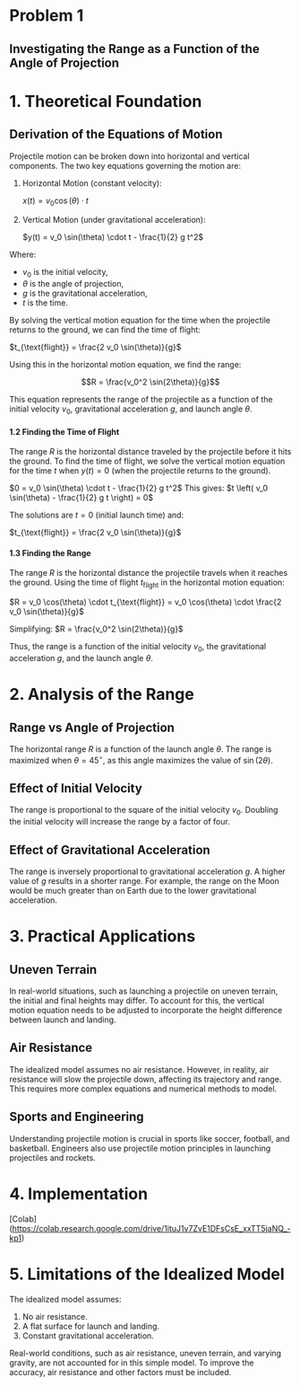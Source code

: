 # Problem 1
## Investigating the Range as a Function of the Angle of Projection
# 1. Theoretical Foundation

## Derivation of the Equations of Motion
Projectile motion can be broken down into horizontal and vertical components. The two key equations governing the motion are:

1. Horizontal Motion (constant velocity):

   $x(t) = v_0 \cos(\theta) \cdot t$

2. Vertical Motion (under gravitational acceleration):
   
   $y(t) = v_0 \sin(\theta) \cdot t - \frac{1}{2} g t^2$

Where:
- $v_0$ is the initial velocity,
- $\theta$ is the angle of projection,
- $g$ is the gravitational acceleration,
- $t$ is the time.

By solving the vertical motion equation for the time when the projectile returns to the ground, we can find the time of flight:

$t_{\text{flight}} = \frac{2 v_0 \sin(\theta)}{g}$

Using this in the horizontal motion equation, we find the range:

$$R = \frac{v_0^2 \sin(2\theta)}{g}$$

This equation represents the range of the projectile as a function of the initial velocity $v_0$, gravitational acceleration $g$, and launch angle $\theta$.


#### 1.2 Finding the Time of Flight
The range $R$ is the horizontal distance traveled by the projectile before it hits the ground. To find the time of flight, we solve the vertical motion equation for the time $t$ when $y(t) = 0$ (when the projectile returns to the ground).

$0 = v_0 \sin(\theta) \cdot t - \frac{1}{2} g t^2$
This gives:
$t \left( v_0 \sin(\theta) - \frac{1}{2} g t \right) = 0$

The solutions are $t = 0$ (initial launch time) and:

$t_{\text{flight}} = \frac{2 v_0 \sin(\theta)}{g}$

#### 1.3 Finding the Range
The range $R$ is the horizontal distance the projectile travels when it reaches the ground. Using the time of flight $t_{\text{flight}}$ in the horizontal motion equation:

$R = v_0 \cos(\theta) \cdot t_{\text{flight}} = v_0 \cos(\theta) \cdot \frac{2 v_0 \sin(\theta)}{g}$

Simplifying:
$R = \frac{v_0^2 \sin(2\theta)}{g}$

Thus, the range is a function of the initial velocity $v_0$, the gravitational acceleration $g$, and the launch angle $\theta$.

# 2. Analysis of the Range

## Range vs Angle of Projection

The horizontal range $R$ is a function of the launch angle $\theta$. The range is maximized when $\theta = 45^\circ$, as this angle maximizes the value of $\sin(2\theta)$.

## Effect of Initial Velocity

The range is proportional to the square of the initial velocity $v_0$. Doubling the initial velocity will increase the range by a factor of four.

## Effect of Gravitational Acceleration

The range is inversely proportional to gravitational acceleration $g$. A higher value of $g$ results in a shorter range. For example, the range on the Moon would be much greater than on Earth due to the lower gravitational acceleration.


# 3. Practical Applications

## Uneven Terrain

In real-world situations, such as launching a projectile on uneven terrain, the initial and final heights may differ. To account for this, the vertical motion equation needs to be adjusted to incorporate the height difference between launch and landing.

## Air Resistance

The idealized model assumes no air resistance. However, in reality, air resistance will slow the projectile down, affecting its trajectory and range. This requires more complex equations and numerical methods to model.

## Sports and Engineering

Understanding projectile motion is crucial in sports like soccer, football, and basketball. Engineers also use projectile motion principles in launching projectiles and rockets.

# 4. Implementation 

[Colab] (https://colab.research.google.com/drive/1ituJ1v7ZvE1DFsCsE_xxTT5jaNQ_-kp1)

# 5. Limitations of the Idealized Model

The idealized model assumes:
1. No air resistance.
2. A flat surface for launch and landing.
3. Constant gravitational acceleration.

Real-world conditions, such as air resistance, uneven terrain, and varying gravity, are not accounted for in this simple model. To improve the accuracy, air resistance and other factors must be included.
